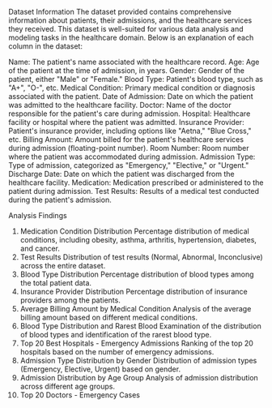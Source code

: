 Dataset Information
The dataset provided contains comprehensive information about patients, their admissions, and the healthcare services they received. This dataset is well-suited for various data analysis and modeling tasks in the healthcare domain. Below is an explanation of each column in the dataset:

Name: The patient's name associated with the healthcare record.
Age: Age of the patient at the time of admission, in years.
Gender: Gender of the patient, either "Male" or "Female."
Blood Type: Patient's blood type, such as "A+", "O-", etc.
Medical Condition: Primary medical condition or diagnosis associated with the patient.
Date of Admission: Date on which the patient was admitted to the healthcare facility.
Doctor: Name of the doctor responsible for the patient's care during admission.
Hospital: Healthcare facility or hospital where the patient was admitted.
Insurance Provider: Patient's insurance provider, including options like "Aetna," "Blue Cross," etc.
Billing Amount: Amount billed for the patient's healthcare services during admission (floating-point number).
Room Number: Room number where the patient was accommodated during admission.
Admission Type: Type of admission, categorized as "Emergency," "Elective," or "Urgent."
Discharge Date: Date on which the patient was discharged from the healthcare facility.
Medication: Medication prescribed or administered to the patient during admission.
Test Results: Results of a medical test conducted during the patient's admission.


Analysis Findings
1. Medication Condition Distribution
Percentage distribution of medical conditions, including obesity, asthma, arthritis, hypertension, diabetes, and cancer.
2. Test Results
Distribution of test results (Normal, Abnormal, Inconclusive) across the entire dataset.
3. Blood Type Distribution
Percentage distribution of blood types among the total patient data.
4. Insurance Provider Distribution
Percentage distribution of insurance providers among the patients.
5. Average Billing Amount by Medical Condition
Analysis of the average billing amount based on different medical conditions.
6. Blood Type Distribution and Rarest Blood
Examination of the distribution of blood types and identification of the rarest blood type.
7. Top 20 Best Hospitals - Emergency Admissions
Ranking of the top 20 hospitals based on the number of emergency admissions.
8. Admission Type Distribution by Gender
Distribution of admission types (Emergency, Elective, Urgent) based on gender.
9. Admission Distribution by Age Group
Analysis of admission distribution across different age groups.
10. Top 20 Doctors - Emergency Cases
